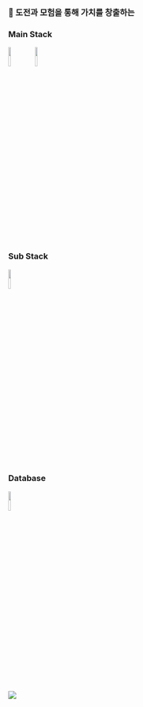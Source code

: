 ### 🤗 도전과 모험을 통해 가치를 창출하는


### Main Stack
<code><img width="10%" src="https://www.vectorlogo.zone/logos/java/java-ar21.svg"></code>
<code><img width="10%" src="https://www.vectorlogo.zone/logos/springio/springio-ar21.svg"></code>
### Sub Stack
<code><img width="10%" src="https://www.vectorlogo.zone/logos/javascript/javascript-horizontal.svg"></code>

### Database
<code><img width="10%" src="https://www.vectorlogo.zone/logos/mysql/mysql-ar21.svg"></code>

<!-- 
### 최근 2주동안 이정도 개발했어요
[![devksh930's wakatime stats](https://github-readme-stats.vercel.app/api/wakatime?username=devksh930)](https://wakatime.com/@devksh930)
 -->

<a href="https://opgc.me/#/users/devksh930" target="_blank"><img src="https://api.opgc.me/githubs/users/devksh930/tag/?theme=basic" /></a>
